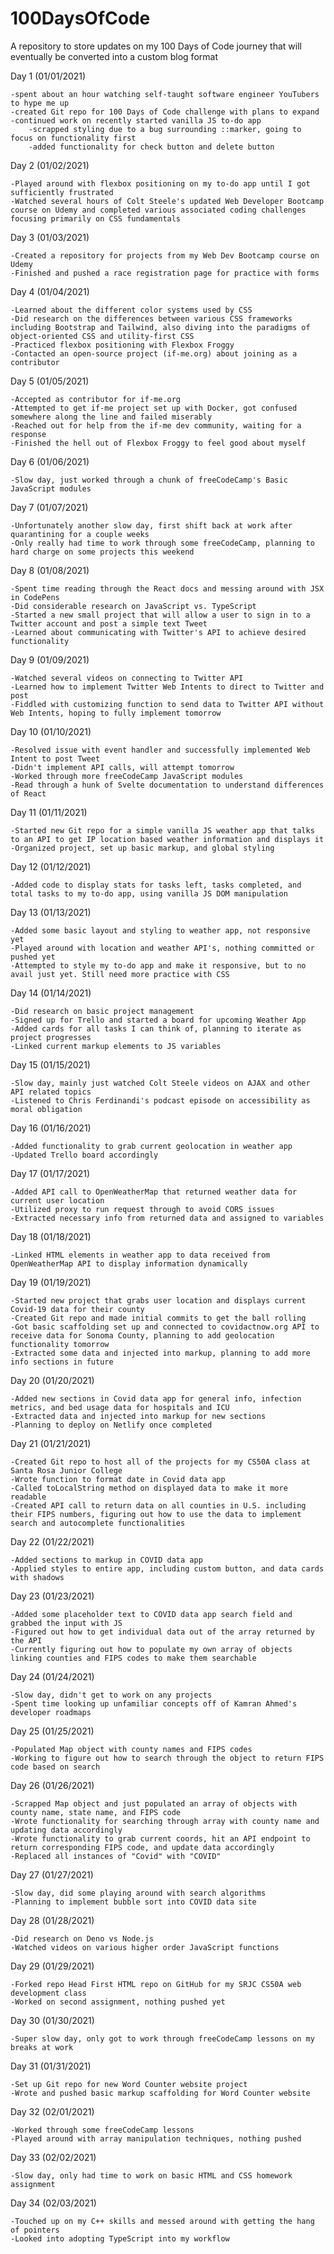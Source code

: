 # 100DaysOfCode

A repository to store updates on my 100 Days of Code journey that will eventually be converted into a custom blog format

Day 1 (01/01/2021)

    -spent about an hour watching self-taught software engineer YouTubers to hype me up
    -created Git repo for 100 Days of Code challenge with plans to expand
    -continued work on recently started vanilla JS to-do app
        -scrapped styling due to a bug surrounding ::marker, going to focus on functionality first
        -added functionality for check button and delete button

Day 2 (01/02/2021)

    -Played around with flexbox positioning on my to-do app until I got sufficiently frustrated
    -Watched several hours of Colt Steele's updated Web Developer Bootcamp course on Udemy and completed various associated coding challenges focusing primarily on CSS fundamentals

Day 3 (01/03/2021)

    -Created a repository for projects from my Web Dev Bootcamp course on Udemy
    -Finished and pushed a race registration page for practice with forms

Day 4 (01/04/2021)

    -Learned about the different color systems used by CSS
    -Did research on the differences between various CSS frameworks including Bootstrap and Tailwind, also diving into the paradigms of object-oriented CSS and utility-first CSS
    -Practiced flexbox positioning with Flexbox Froggy
    -Contacted an open-source project (if-me.org) about joining as a contributor

Day 5 (01/05/2021)

    -Accepted as contributor for if-me.org
    -Attempted to get if-me project set up with Docker, got confused somewhere along the line and failed miserably
    -Reached out for help from the if-me dev community, waiting for a response
    -Finished the hell out of Flexbox Froggy to feel good about myself

Day 6 (01/06/2021)

    -Slow day, just worked through a chunk of freeCodeCamp's Basic JavaScript modules

Day 7 (01/07/2021)

    -Unfortunately another slow day, first shift back at work after quarantining for a couple weeks
    -Only really had time to work through some freeCodeCamp, planning to hard charge on some projects this weekend

Day 8 (01/08/2021)

    -Spent time reading through the React docs and messing around with JSX in CodePens
    -Did considerable research on JavaScript vs. TypeScript
    -Started a new small project that will allow a user to sign in to a Twitter account and post a simple text Tweet
    -Learned about communicating with Twitter's API to achieve desired functionality

Day 9 (01/09/2021)

    -Watched several videos on connecting to Twitter API
    -Learned how to implement Twitter Web Intents to direct to Twitter and post
    -Fiddled with customizing function to send data to Twitter API without Web Intents, hoping to fully implement tomorrow

Day 10 (01/10/2021)

    -Resolved issue with event handler and successfully implemented Web Intent to post Tweet
    -Didn't implement API calls, will attempt tomorrow
    -Worked through more freeCodeCamp JavaScript modules
    -Read through a hunk of Svelte documentation to understand differences of React

Day 11 (01/11/2021)

    -Started new Git repo for a simple vanilla JS weather app that talks to an API to get IP location based weather information and displays it
    -Organized project, set up basic markup, and global styling

Day 12 (01/12/2021)

    -Added code to display stats for tasks left, tasks completed, and total tasks to my to-do app, using vanilla JS DOM manipulation

Day 13 (01/13/2021)

    -Added some basic layout and styling to weather app, not responsive yet
    -Played around with location and weather API's, nothing committed or pushed yet
    -Attempted to style my to-do app and make it responsive, but to no avail just yet. Still need more practice with CSS

Day 14 (01/14/2021)

    -Did research on basic project management
    -Signed up for Trello and started a board for upcoming Weather App
    -Added cards for all tasks I can think of, planning to iterate as project progresses
    -Linked current markup elements to JS variables

Day 15 (01/15/2021)

    -Slow day, mainly just watched Colt Steele videos on AJAX and other API related topics
    -Listened to Chris Ferdinandi's podcast episode on accessibility as moral obligation

Day 16 (01/16/2021)

    -Added functionality to grab current geolocation in weather app
    -Updated Trello board accordingly

Day 17 (01/17/2021)

    -Added API call to OpenWeatherMap that returned weather data for current user location
    -Utilized proxy to run request through to avoid CORS issues
    -Extracted necessary info from returned data and assigned to variables

Day 18 (01/18/2021)

    -Linked HTML elements in weather app to data received from OpenWeatherMap API to display information dynamically

Day 19 (01/19/2021)

    -Started new project that grabs user location and displays current Covid-19 data for their county
    -Created Git repo and made initial commits to get the ball rolling
    -Got basic scaffolding set up and connected to covidactnow.org API to receive data for Sonoma County, planning to add geolocation functionality tomorrow
    -Extracted some data and injected into markup, planning to add more info sections in future

Day 20 (01/20/2021)

    -Added new sections in Covid data app for general info, infection metrics, and bed usage data for hospitals and ICU
    -Extracted data and injected into markup for new sections
    -Planning to deploy on Netlify once completed

Day 21 (01/21/2021)

    -Created Git repo to host all of the projects for my CS50A class at Santa Rosa Junior College
    -Wrote function to format date in Covid data app
    -Called toLocalString method on displayed data to make it more readable
    -Created API call to return data on all counties in U.S. including their FIPS numbers, figuring out how to use the data to implement search and autocomplete functionalities

Day 22 (01/22/2021)

    -Added sections to markup in COVID data app
    -Applied styles to entire app, including custom button, and data cards with shadows

Day 23 (01/23/2021)

    -Added some placeholder text to COVID data app search field and grabbed the input with JS
    -Figured out how to get individual data out of the array returned by the API
    -Currently figuring out how to populate my own array of objects linking counties and FIPS codes to make them searchable

Day 24 (01/24/2021)

    -Slow day, didn't get to work on any projects
    -Spent time looking up unfamiliar concepts off of Kamran Ahmed's developer roadmaps

Day 25 (01/25/2021)

    -Populated Map object with county names and FIPS codes
    -Working to figure out how to search through the object to return FIPS code based on search

Day 26 (01/26/2021)

    -Scrapped Map object and just populated an array of objects with county name, state name, and FIPS code
    -Wrote functionality for searching through array with county name and updating data accordingly
    -Wrote functionality to grab current coords, hit an API endpoint to return corresponding FIPS code, and update data accordingly
    -Replaced all instances of "Covid" with "COVID"

Day 27 (01/27/2021)

    -Slow day, did some playing around with search algorithms
    -Planning to implement bubble sort into COVID data site

Day 28 (01/28/2021)

    -Did research on Deno vs Node.js
    -Watched videos on various higher order JavaScript functions

Day 29 (01/29/2021)

    -Forked repo Head First HTML repo on GitHub for my SRJC CS50A web development class
    -Worked on second assignment, nothing pushed yet

Day 30 (01/30/2021)

    -Super slow day, only got to work through freeCodeCamp lessons on my breaks at work

Day 31 (01/31/2021)

    -Set up Git repo for new Word Counter website project
    -Wrote and pushed basic markup scaffolding for Word Counter website

Day 32 (02/01/2021)

    -Worked through some freeCodeCamp lessons
    -Played around with array manipulation techniques, nothing pushed

Day 33 (02/02/2021)

    -Slow day, only had time to work on basic HTML and CSS homework assignment

Day 34 (02/03/2021)

    -Touched up on my C++ skills and messed around with getting the hang of pointers
    -Looked into adopting TypeScript into my workflow
